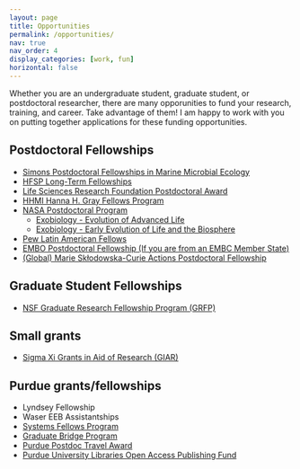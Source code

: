 ```yaml
---
layout: page
title: Opportunities
permalink: /opportunities/
nav: true
nav_order: 4
display_categories: [work, fun]
horizontal: false
---
```

Whether you are an undergraduate student, graduate student, or postdoctoral researcher, there are many opporunities to fund your research, training, and career. Take advantage of them! I am happy to work with you on putting together applications for these funding opportunities.

## Postdoctoral Fellowships
  - [Simons Postdoctoral Fellowships in Marine Microbial Ecology](https://www.simonsfoundation.org/grant/simons-postdoctoral-fellowships-in-marine-microbial-ecology/)
  - [HFSP Long-Term Fellowships](https://www.hfsp.org/funding/hfsp-funding/postdoctoral-fellowships/)
  - [Life Sciences Research Foundation Postdoctoral Award](https://lsrf.org/apply/award-details/)
  - [HHMI Hanna H. Gray Fellows Program](https://www.hhmi.org/programs/hanna-h-gray-fellows)
  - [NASA Postdoctoral Program](https://npp.orau.org/index.html)
    - [Exobiology - Evolution of Advanced Life](https://www.zintellect.com/Opportunity/Details/0002-NPP-NOV24-ABProg-Astrobio?contractdesignation=2)
    - [Exobiology - Early Evolution of Life and the Biosphere](https://www.zintellect.com/Opportunity/Details/0001-NPP-NOV24-ABProg-Astrobio?contractdesignation=2)
  - [Pew Latin American Fellows](https://www.pewtrusts.org/en/projects/pew-latin-american-fellows)
  - [EMBO Postdoctoral Fellowship (If you are from an EMBC Member State)](https://www.embo.org/funding/fellowships-grants-and-career-support/postdoctoral-fellowships/)
  - [(Global) Marie Skłodowska-Curie Actions Postdoctoral Fellowship](https://marie-sklodowska-curie-actions.ec.europa.eu/actions/postdoctoral-fellowships)

## Graduate Student Fellowships
  - [NSF Graduate Research Fellowship Program (GRFP)](https://www.nsfgrfp.org/)

## Small grants
  - [Sigma Xi Grants in Aid of Research (GIAR)](https://www.sigmaxi.org/programs/grants-in-aid-of-research/)

## Purdue grants/fellowships
  - Lyndsey Fellowship
  - Waser EEB Assistantships
  - [Systems Fellows Program](https://www.purdue.edu/collaboratory/programs/fellows/learn-more/index.html)
  - [Graduate Bridge Program](https://www.purdue.edu/gradschool/diversity/programs/bridge/)
  - [Purdue Postdoc Travel Award](https://www.purdue.edu/gradschool/postdoctoral-studies/resources/career-development.php)
  - [Purdue University Libraries Open Access Publishing Fund](https://www.lib.purdue.edu/openaccess/fund)
